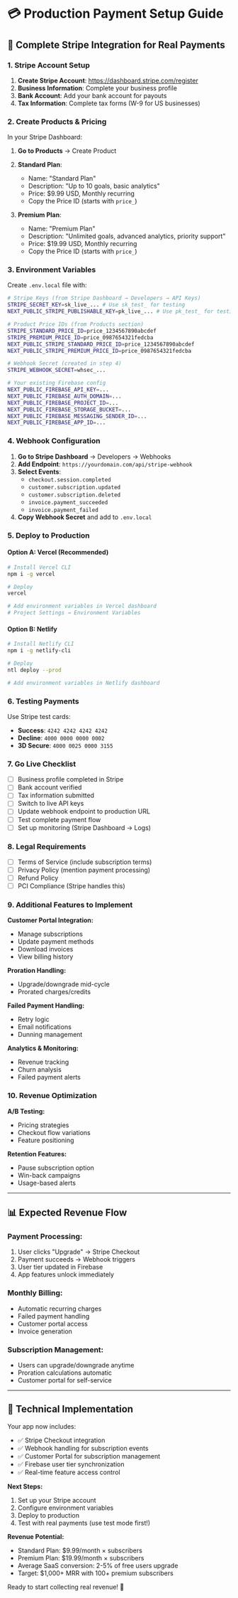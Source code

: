 # 💳 Production Payment Setup Guide

## 🚀 **Complete Stripe Integration for Real Payments**

### 1. **Stripe Account Setup**

1. **Create Stripe Account**: https://dashboard.stripe.com/register
2. **Business Information**: Complete your business profile
3. **Bank Account**: Add your bank account for payouts
4. **Tax Information**: Complete tax forms (W-9 for US businesses)

### 2. **Create Products & Pricing**

In your Stripe Dashboard:

1. **Go to Products** → Create Product
2. **Standard Plan**:
   - Name: "Standard Plan"
   - Description: "Up to 10 goals, basic analytics"
   - Price: $9.99 USD, Monthly recurring
   - Copy the Price ID (starts with `price_`)

3. **Premium Plan**:
   - Name: "Premium Plan"  
   - Description: "Unlimited goals, advanced analytics, priority support"
   - Price: $19.99 USD, Monthly recurring
   - Copy the Price ID (starts with `price_`)

### 3. **Environment Variables**

Create `.env.local` file with:

```bash
# Stripe Keys (from Stripe Dashboard → Developers → API Keys)
STRIPE_SECRET_KEY=sk_live_... # Use sk_test_ for testing
NEXT_PUBLIC_STRIPE_PUBLISHABLE_KEY=pk_live_... # Use pk_test_ for testing

# Product Price IDs (from Products section)
STRIPE_STANDARD_PRICE_ID=price_1234567890abcdef
STRIPE_PREMIUM_PRICE_ID=price_0987654321fedcba
NEXT_PUBLIC_STRIPE_STANDARD_PRICE_ID=price_1234567890abcdef
NEXT_PUBLIC_STRIPE_PREMIUM_PRICE_ID=price_0987654321fedcba

# Webhook Secret (created in step 4)
STRIPE_WEBHOOK_SECRET=whsec_...

# Your existing Firebase config
NEXT_PUBLIC_FIREBASE_API_KEY=...
NEXT_PUBLIC_FIREBASE_AUTH_DOMAIN=...
NEXT_PUBLIC_FIREBASE_PROJECT_ID=...
NEXT_PUBLIC_FIREBASE_STORAGE_BUCKET=...
NEXT_PUBLIC_FIREBASE_MESSAGING_SENDER_ID=...
NEXT_PUBLIC_FIREBASE_APP_ID=...
```

### 4. **Webhook Configuration**

1. **Go to Stripe Dashboard** → Developers → Webhooks
2. **Add Endpoint**: `https://yourdomain.com/api/stripe-webhook`
3. **Select Events**:
   - `checkout.session.completed`
   - `customer.subscription.updated`
   - `customer.subscription.deleted`
   - `invoice.payment_succeeded`
   - `invoice.payment_failed`
4. **Copy Webhook Secret** and add to `.env.local`

### 5. **Deploy to Production**

#### **Option A: Vercel (Recommended)**
```bash
# Install Vercel CLI
npm i -g vercel

# Deploy
vercel

# Add environment variables in Vercel dashboard
# Project Settings → Environment Variables
```

#### **Option B: Netlify**
```bash
# Install Netlify CLI
npm i -g netlify-cli

# Deploy
ntl deploy --prod

# Add environment variables in Netlify dashboard
```

### 6. **Testing Payments**

Use Stripe test cards:
- **Success**: `4242 4242 4242 4242`
- **Decline**: `4000 0000 0000 0002`
- **3D Secure**: `4000 0025 0000 3155`

### 7. **Go Live Checklist**

- [ ] Business profile completed in Stripe
- [ ] Bank account verified
- [ ] Tax information submitted
- [ ] Switch to live API keys
- [ ] Update webhook endpoint to production URL
- [ ] Test complete payment flow
- [ ] Set up monitoring (Stripe Dashboard → Logs)

### 8. **Legal Requirements**

- [ ] Terms of Service (include subscription terms)
- [ ] Privacy Policy (mention payment processing)
- [ ] Refund Policy
- [ ] PCI Compliance (Stripe handles this)

### 9. **Additional Features to Implement**

**Customer Portal Integration:**
- Manage subscriptions
- Update payment methods
- Download invoices
- View billing history

**Proration Handling:**
- Upgrade/downgrade mid-cycle
- Prorated charges/credits

**Failed Payment Handling:**
- Retry logic
- Email notifications
- Dunning management

**Analytics & Monitoring:**
- Revenue tracking
- Churn analysis
- Failed payment alerts

### 10. **Revenue Optimization**

**A/B Testing:**
- Pricing strategies
- Checkout flow variations
- Feature positioning

**Retention Features:**
- Pause subscription option
- Win-back campaigns
- Usage-based alerts

---

## 📊 **Expected Revenue Flow**

### **Payment Processing:**
1. User clicks "Upgrade" → Stripe Checkout
2. Payment succeeds → Webhook triggers
3. User tier updated in Firebase
4. App features unlock immediately

### **Monthly Billing:**
- Automatic recurring charges
- Failed payment handling
- Customer portal access
- Invoice generation

### **Subscription Management:**
- Users can upgrade/downgrade anytime
- Proration calculations automatic
- Customer portal for self-service

---

## 🔧 **Technical Implementation**

Your app now includes:
- ✅ Stripe Checkout integration
- ✅ Webhook handling for subscription events
- ✅ Customer Portal for subscription management
- ✅ Firebase user tier synchronization
- ✅ Real-time feature access control

**Next Steps:**
1. Set up your Stripe account
2. Configure environment variables
3. Deploy to production
4. Test with real payments (use test mode first!)

**Revenue Potential:**
- Standard Plan: $9.99/month × subscribers
- Premium Plan: $19.99/month × subscribers
- Average SaaS conversion: 2-5% of free users upgrade
- Target: $1,000+ MRR with 100+ premium subscribers

Ready to start collecting real revenue! 🚀
